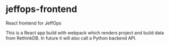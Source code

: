 # jeffops-frontend
React frontend for JeffOps

This is a React app build with webpack which renders project and build data from RethinkDB. In future it will also call a Python backend API.
